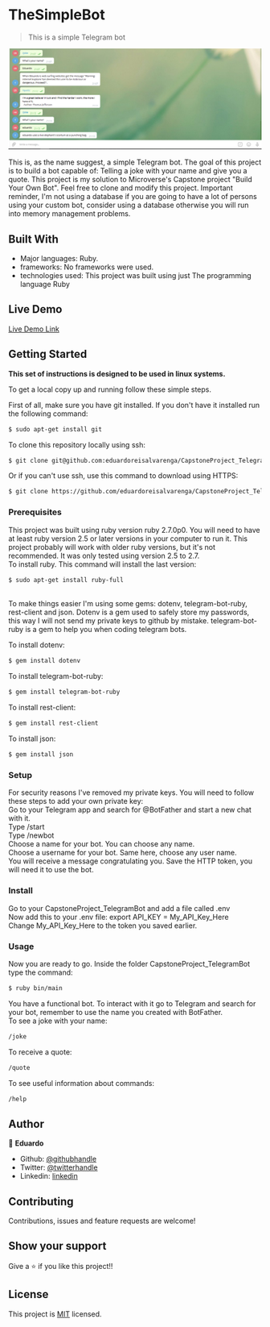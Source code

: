 # TheSimpleBot

> This is a simple Telegram bot

![screenshot](./screenshot/bot.PNG)

This is, as the name suggest, a simple Telegram bot. The goal of this project is
to build a bot capable of: Telling a joke with your name and give you a quote.
This project is my solution to Microverse's Capstone project "Build Your Own Bot".
Feel free to clone and modify this project.
Important reminder, I'm not using a database if you are going to have a lot of
persons using your custom bot, consider using a database
otherwise you will run into memory management problems.


## Built With

- Major languages: Ruby.
- frameworks: No frameworks were used.
- technologies used: This project was built using just The programming language Ruby

## Live Demo

[Live Demo Link](https://livedemo.com)


## Getting Started

**This set of instructions is designed to be used in linux systems.**


To get a local copy up and running follow these simple steps.

First of all, make sure you have git installed. If you don't have it installed
run the following command:
```bash
$ sudo apt-get install git
```

To clone this repository locally using ssh:
```bash
$ git clone git@github.com:eduardoreisalvarenga/CapstoneProject_TelegramBot.git
```

Or if you can't use ssh, use this command to download using HTTPS:
```bash
$ git clone https://github.com/eduardoreisalvarenga/CapstoneProject_TelegramBot.git
```

### Prerequisites
This project was built using ruby version ruby 2.7.0p0. You will need to have at least
ruby version 2.5 or later versions in your computer to run it. This project probably
will work with older ruby versions, but it's not recommended. It was only tested using
version 2.5 to 2.7. <br>
To install ruby. This command will install the last version:
```bash
$ sudo apt-get install ruby-full
```
<br>
To make things easier I'm using some gems: dotenv, telegram-bot-ruby, rest-client and json. Dotenv is a
gem used to safely store my passwords, this way I will not send my private keys
to github by mistake. telegram-bot-ruby is a gem to help you when coding telegram bots.

To install dotenv:
```bash
$ gem install dotenv
```
To install telegram-bot-ruby:
```bash
$ gem install telegram-bot-ruby
```
To install rest-client:
```bash
$ gem install rest-client
```
To install json:
```bash
$ gem install json
```

### Setup
For security reasons I've removed my private keys. You will need to follow these
steps to add your own private key: <br>
Go to your Telegram app and search for @BotFather and start a new chat with it. <br>
Type /start <br>
Type /newbot <br>
Choose a name for your bot. You can choose any name. <br>
Choose a username for your bot. Same here, choose any user name. <br>
You will receive a message congratulating you. Save the HTTP token, you will need it to use
the bot.

### Install
Go to your CapstoneProject_TelegramBot and add a file called .env <br>
Now add this to your .env file: export API_KEY = My_API_Key_Here <br>
Change My_API_Key_Here to the token you saved earlier.

### Usage
Now you are ready to go. Inside the folder CapstoneProject_TelegramBot type the command:
```bash
$ ruby bin/main
```
You have a functional bot.
To interact with it go to Telegram and search for your bot, remember to use the name you created
with BotFather. <br>
To see a joke with your name:
```bash
/joke
```
To receive a quote:
```bash
/quote
```
To see useful information about commands:
```bash
/help
```

## Author

👤 **Eduardo**

- Github: [@githubhandle](https://github.com/eduardoreisalvarenga)
- Twitter: [@twitterhandle](https://twitter.com/eduardodosrei11)
- Linkedin: [linkedin](https://www.linkedin.com/in/eduardo-alvarenga-44204818a/)


## Contributing

Contributions, issues and feature requests are welcome!

## Show your support

Give a ⭐️ if you like this project!!

## License

This project is [MIT](https://opensource.org/licenses/MIT) licensed.

